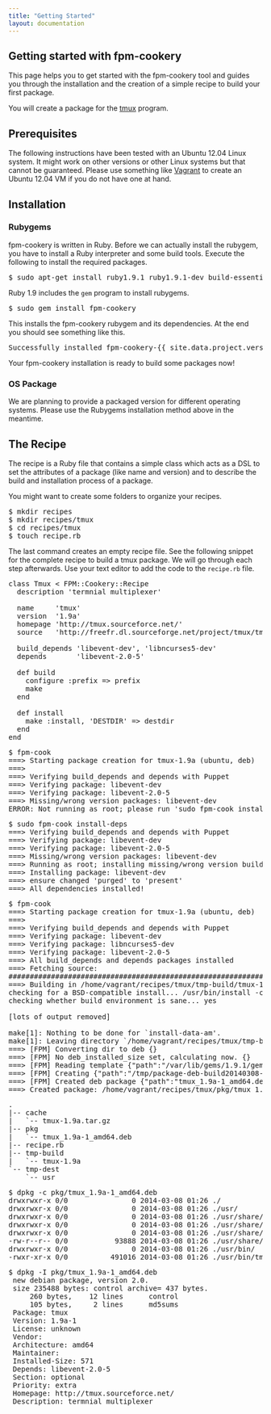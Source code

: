 ```yaml
---
title: "Getting Started"
layout: documentation
---
```


## Getting started with fpm-cookery

This page helps you to get started with the fpm-cookery tool and guides you
through the installation and the creation of a simple recipe to build your
first package.

You will create a package for the [tmux](http://tmux.sourceforge.net/) program.

## Prerequisites

The following instructions have been tested with an Ubuntu 12.04 Linux system.
It might work on other versions or other Linux systems but that cannot be
guaranteed. Please use something like [Vagrant](http://www.vagrantup.com/) to
create an Ubuntu 12.04 VM if you do not have one at hand.

## Installation

### Rubygems

fpm-cookery is written in Ruby. Before we can actually install the rubygem, you
have to install a Ruby interpreter and some build tools.
Execute the following to install the required packages.

<pre>
$ sudo apt-get install ruby1.9.1 ruby1.9.1-dev build-essential curl
</pre>

Ruby 1.9 includes the `gem` program to install rubygems.

<pre>
$ sudo gem install fpm-cookery
</pre>

This installs the fpm-cookery rubygem and its dependencies. At the end you
should see something like this.

<pre>
Successfully installed fpm-cookery-{{ site.data.project.version }}
</pre>

Your fpm-cookery installation is ready to build some packages now!

### OS Package

We are planning to provide a packaged version for different operating systems.
Please use the Rubygems installation method above in the meantime.

## The Recipe

The recipe is a Ruby file that contains a simple class which acts as a DSL
to set the attributes of a package (like name and version) and to describe
the build and installation process of a package.

You might want to create some folders to organize your recipes.

<pre>
$ mkdir recipes
$ mkdir recipes/tmux
$ cd recipes/tmux
$ touch recipe.rb
</pre>

The last command creates an empty recipe file. See the following snippet for
the complete recipe to build a tmux package. We will go through each step
afterwards. Use your text editor to add the code to the `recipe.rb` file.

<pre class="code">
class Tmux < FPM::Cookery::Recipe
  description 'termnial multiplexer'

  name     'tmux'
  version  '1.9a'
  homepage 'http://tmux.sourceforce.net/'
  source   'http://freefr.dl.sourceforge.net/project/tmux/tmux/tmux-1.9/tmux-1.9a.tar.gz'

  build_depends 'libevent-dev', 'libncurses5-dev'
  depends       'libevent-2.0-5'

  def build
    configure :prefix => prefix
    make
  end

  def install
    make :install, 'DESTDIR' => destdir
  end
end
</pre>

<pre>
$ fpm-cook
===> Starting package creation for tmux-1.9a (ubuntu, deb)
===>
===> Verifying build_depends and depends with Puppet
===> Verifying package: libevent-dev
===> Verifying package: libevent-2.0-5
===> Missing/wrong version packages: libevent-dev
ERROR: Not running as root; please run 'sudo fpm-cook install-deps' to install dependencies.
</pre>

<pre>
$ sudo fpm-cook install-deps
===> Verifying build_depends and depends with Puppet
===> Verifying package: libevent-dev
===> Verifying package: libevent-2.0-5
===> Missing/wrong version packages: libevent-dev
===> Running as root; installing missing/wrong version build_depends and depends with Puppet
===> Installing package: libevent-dev
===> ensure changed 'purged' to 'present'
===> All dependencies installed!
</pre>

<pre>
$ fpm-cook
===> Starting package creation for tmux-1.9a (ubuntu, deb)
===>
===> Verifying build_depends and depends with Puppet
===> Verifying package: libevent-dev
===> Verifying package: libncurses5-dev
===> Verifying package: libevent-2.0-5
===> All build_depends and depends packages installed
===> Fetching source:
######################################################################## 100.0%
===> Building in /home/vagrant/recipes/tmux/tmp-build/tmux-1.9a
checking for a BSD-compatible install... /usr/bin/install -c
checking whether build environment is sane... yes

[lots of output removed]

make[1]: Nothing to be done for `install-data-am'.
make[1]: Leaving directory `/home/vagrant/recipes/tmux/tmp-build/tmux-1.9a'
===> [FPM] Converting dir to deb {}
===> [FPM] No deb_installed_size set, calculating now. {}
===> [FPM] Reading template {"path":"/var/lib/gems/1.9.1/gems/fpm-1.0.2/templates/deb.erb"}
===> [FPM] Creating {"path":"/tmp/package-deb-build20140308-7998-1v6uqm5/control.tar.gz","from":"/tmp/package-deb-build20140308-7998-1v6uqm5/control"}
===> [FPM] Created deb package {"path":"tmux_1.9a-1_amd64.deb"}
===> Created package: /home/vagrant/recipes/tmux/pkg/tmux_1.9a-1_amd64.deb
</pre>

<pre>
.
|-- cache
|   `-- tmux-1.9a.tar.gz
|-- pkg
|   `-- tmux_1.9a-1_amd64.deb
|-- recipe.rb
|-- tmp-build
|   `-- tmux-1.9a
`-- tmp-dest
    `-- usr
</pre>

<pre>
$ dpkg -c pkg/tmux_1.9a-1_amd64.deb
drwxrwxr-x 0/0               0 2014-03-08 01:26 ./
drwxrwxr-x 0/0               0 2014-03-08 01:26 ./usr/
drwxrwxr-x 0/0               0 2014-03-08 01:26 ./usr/share/
drwxrwxr-x 0/0               0 2014-03-08 01:26 ./usr/share/man/
drwxrwxr-x 0/0               0 2014-03-08 01:26 ./usr/share/man/man1/
-rw-r--r-- 0/0           93888 2014-03-08 01:26 ./usr/share/man/man1/tmux.1
drwxrwxr-x 0/0               0 2014-03-08 01:26 ./usr/bin/
-rwxr-xr-x 0/0          491016 2014-03-08 01:26 ./usr/bin/tmux
</pre>

<pre>
$ dpkg -I pkg/tmux_1.9a-1_amd64.deb
 new debian package, version 2.0.
 size 235488 bytes: control archive= 437 bytes.
     260 bytes,    12 lines      control
     105 bytes,     2 lines      md5sums
 Package: tmux
 Version: 1.9a-1
 License: unknown
 Vendor:
 Architecture: amd64
 Maintainer: <vagrant@ubuntu1204>
 Installed-Size: 571
 Depends: libevent-2.0-5
 Section: optional
 Priority: extra
 Homepage: http://tmux.sourceforce.net/
 Description: termnial multiplexer
</pre>
